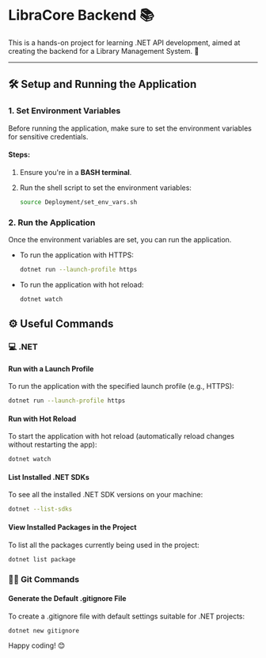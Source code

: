 # LibraCore Backend 📚

This is a hands-on project for learning .NET API development, aimed at creating the backend for a Library Management System. 🚀

---

## 🛠️ Setup and Running the Application

### 1. Set Environment Variables

Before running the application, make sure to set the environment variables for sensitive credentials.

#### Steps:

1. Ensure you're in a **BASH terminal**.

2. Run the shell script to set the environment variables:
   ```bash
   source Deployment/set_env_vars.sh
   ```

### 2. Run the Application
Once the environment variables are set, you can run the application.

- To run the application with HTTPS:
   ```bash
   dotnet run --launch-profile https
   ```
- To run the application with hot reload:
   ```bash
   dotnet watch
   ```

## ⚙️ Useful Commands

### 💻 .NET

#### Run with a Launch Profile

To run the application with the specified launch profile (e.g., HTTPS):

```bash
dotnet run --launch-profile https
```

#### Run with Hot Reload

To start the application with hot reload (automatically reload changes without restarting the app):

```bash
dotnet watch
```

#### List Installed .NET SDKs

To see all the installed .NET SDK versions on your machine:

```bash
dotnet --list-sdks
```

#### View Installed Packages in the Project

To list all the packages currently being used in the project:

```bash
dotnet list package
```

### 🧑‍💻 Git Commands

#### Generate the Default .gitignore File

To create a .gitignore file with default settings suitable for .NET projects:

```bash
dotnet new gitignore
```

Happy coding! 😊